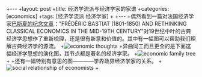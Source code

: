 +---
+layout: post
+title: 经济学流派与经济学家的家谱
+categories: [economics]
+tags: [经济学流派 经济学家]
+
+---
+偶然看到一篇对法国经济学家[巴斯夏的纪念文章](http://www.davidmhart.com/Teaching/2012/InstituteLiberalStudies-2012/Bastiat_Toronto_Sept2012.html)："FRÉDÉRIC BASTIAT (1801-1850) AND RETHINKING CLASSICAL ECONOMICS IN THE MID-19TH CENTURY"对19世纪中叶的古典经济学思想作了重新梳理，还是很有新意和价值的。其中有一幅图可以帮助我们理解古典经济学的源流。
+![economic thoughts](http://www.davidmhart.com/Teaching/2012/InstituteLiberalStudies-2012/Images/Bastiat_Toronto_Sept2012-OH.012.jpg)
+异曲同工而且更全的是下面这幅经济学思想的演化图，其节点都是著名的经济学家。
+![economic family tree](http://skepticlawyer.com.au/files/2010/10/W-01-Economists-Family-Tree_thumb2.jpg)
+
+还有一幅特别有意思的图————学界政界经济学家的关系。
+![social relationship of economists](http://images.bwbx.io/cms/2012-01-19/econ_mitcharticle04__01__960.jpg)
+
